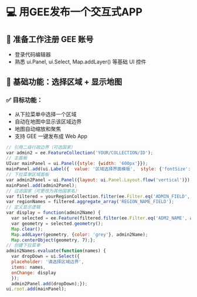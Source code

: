 # 💻 用GEE发布一个交互式APP
## 🧰 准备工作注册 GEE 账号
- 登录代码编辑器
- 熟悉 ui.Panel, ui.Select, Map.addLayer() 等基础 UI 控件
## 🧱 基础功能：选择区域 + 显示地图
### ✅ 目标功能：
- 从下拉菜单中选择一个区域
- 自动在地图中显示该区域边界
- 地图自动缩放和聚焦
- 支持 GEE 一键发布成 Web App
```javascript
// 引用二级行政边界（可选国家）
var admin2 = ee.FeatureCollection('YOUR/COLLECTION/ID');
// 主面板
UIvar mainPanel = ui.Panel({style: {width: '600px'}});
mainPanel.add(ui.Label({  value: '区域选择界面模板',  style: {'fontSize': '24px', 'margin': '10px 5px'}}));
// 下拉菜单区域面板
var admin2Panel = ui.Panel({layout: ui.Panel.Layout.flow('vertical')});
mainPanel.add(admin2Panel);
// 过滤国家（可更改为其他国家名）
var filtered = yourRegionCollection.filter(ee.Filter.eq('ADMIN_FIELD', '某国家或上级单位'));
var regionNames = filtered.aggregate_array('REGION_NAME_FIELD');
// 定义显示逻辑
var display = function(admin2Name) {
  var selected = ee.Feature(filtered.filter(ee.Filter.eq('ADM2_NAME', admin2Name)).first());
  var geometry = selected.geometry();
  Map.clear();
  Map.addLayer(geometry, {color: 'grey'}, admin2Name);
  Map.centerObject(geometry, 7);};
// 创建下拉菜单
admin2Names.evaluate(function(names) {
  var dropDown = ui.Select({
  placeholder: '请选择区域边界',
  items: names,
  onChange: display
  });
  admin2Panel.add(dropDown);});
ui.root.add(mainPanel);
```
